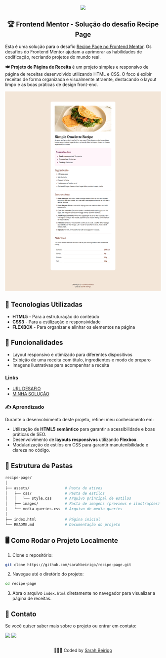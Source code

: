 <p align="center"><img src="http://img.shields.io/static/v1?label=STATUS&message=FINALIZADO&color=BLUE&style=for-the-badge"/></p>



<h2 align = "center"> 🏆 Frontend Mentor - Solução do desafio Recipe Page</h2>

Esta é uma solução para o desafio [Recipe Page no Frontend Mentor](https://www.frontendmentor.io/challenges/recipe-page-KiTsR8QQKm/hub). Os desafios do Frontend Mentor ajudam a aprimorar as habilidades de codificação, recriando projetos do mundo real.


🍽️ **Projeto de Página de Receita** é um projeto simples e responsivo de página de receitas desenvolvido utilizando HTML e CSS. O foco é exibir receitas de forma organizada e visualmente atraente, destacando o layout limpo e as boas práticas de design front-end.

![Recipe Page Preview](./assets/images/preview.png) <!-- Substitua pela URL correta da imagem de pré-visualização -->

## 🔧 Tecnologias Utilizadas

- **HTML5** - Para a estruturação do conteúdo
- **CSS3** - Para a estilização e responsividade
- **FLEXBOX** - Para organizar e alinhar os elementos na página

## 🚀 Funcionalidades

- Layout responsivo e otimizado para diferentes dispositivos
- Exibição de uma receita com título, ingredientes e modo de preparo
- Imagens ilustrativas para acompanhar a receita


### Links

- [URL DESAFIO](https://www.frontendmentor.io/challenges/recipe-page-KiTsR8QQKm/hub)
- [MINHA SOLUÇÃO](https://recipe-page-mu-two.vercel.app/)


### ✍️ Aprendizado

Durante o desenvolvimento deste projeto, refinei meu conhecimento em:

- Utilização de **HTML5 semântico** para garantir a acessibilidade e boas práticas de SEO.
- Desenvolvimento de **layouts responsivos** utilizando **Flexbox**.
- Modularização de estilos em CSS para garantir manutenibilidade e clareza no código.


## 📂 Estrutura de Pastas

```bash
recipe-page/
│
├── assets/                # Pasta de ativos
│   ├── css/               # Pasta de estilos
│   │   └── style.css      # Arquivo principal de estilos
│   ├── images/            # Pasta de imagens (previews e ilustrações)
│   └── media-queries.css  # Arquivo de media queries
│
├── index.html             # Página inicial
└── README.md              # Documentação do projeto

```

## 🖥️ Como Rodar o Projeto Localmente

1. Clone o repositório:

```bash
git clone https://github.com/sarahbeirigo/recipe-page.git
```

2. Navegue até o diretório do projeto:

```bash
cd recipe-page
```

3. Abra o arquivo `index.html` diretamente no navegador para visualizar a página de receitas.

## 📝 Contato

Se você quiser saber mais sobre o projeto ou entrar em contato:

<a href = "mailto:sarahcbeirigo@gmail.com"><img src="https://img.shields.io/badge/Gmail-D14836?style=for-the-badge&logo=gmail&logoColor=white" target="_blank"></a>
<a href="https://www.linkedin.com/in/sarah-beirigo/" target="_blank"><img src="https://img.shields.io/badge/-LinkedIn-%230077B5?style=for-the-badge&logo=linkedin&logoColor=white" target="_blank"></a>
##
<p align="center">👩🏼‍💻 Coded by <a href="https://github.com/sarahbeirigo">Sarah Beirigo</a></p>

